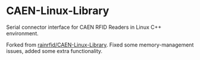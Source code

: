 # CAEN-Linux-Library
Serial connector interface for CAEN RFID Readers in Linux C++ environment.

Forked from [rainrfid/CAEN-Linux-Library](https://github.com/rainrfid/CAEN-Linux-Library).
Fixed some memory-management issues, added some extra functionality. 
